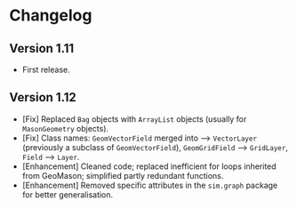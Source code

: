 Changelog
=========

Version 1.11
------------
- First release.

Version 1.12
------------
- [Fix] Replaced `Bag` objects with `ArrayList` objects (usually for `MasonGeometry` objects).
- [Fix] Class names: `GeomVectorField` merged into --> `VectorLayer` (previously a subclass of `GeomVectorField`), `GeomGridField` --> `GridLayer`, `Field` --> `Layer`.
- [Enhancement] Cleaned code; replaced inefficient for loops inherited from GeoMason; simplified partly redundant functions.
- [Enhancement] Removed specific attributes in the `sim.graph` package for better generalisation.